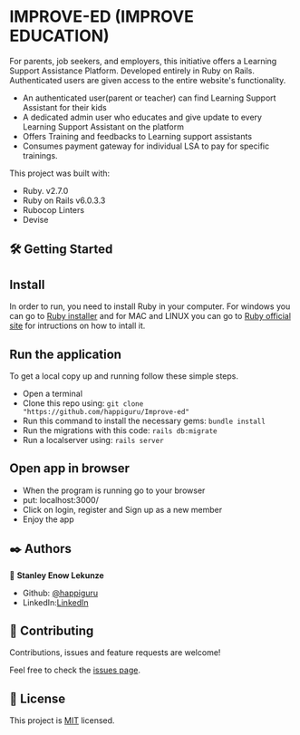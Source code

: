 # IMPROVE-ED (IMPROVE EDUCATION)

For parents, job seekers, and employers, this initiative offers a Learning Support Assistance Platform. Developed entirely in Ruby on Rails. Authenticated users are given access to the entire website's functionality.

- An authenticated user(parent or teacher) can find Learning Support Assistant for their kids
- A dedicated admin user who educates and give update to every Learning Support Assistant on the platform
- Offers Training and feedbacks to Learning support assistants
- Consumes payment gateway for individual LSA to pay for specific trainings.

This project was built with:

- Ruby. v2.7.0
- Ruby on Rails v6.0.3.3
- Rubocop Linters
- Devise

## 🛠 Getting Started
## Install 
In order to run, you need to install Ruby in your computer. For windows you can go to [Ruby installer](https://rubyinstaller.org/) and for MAC and LINUX you can go to [Ruby official site](https://www.ruby-lang.org/en/downloads/) for intructions on how to intall it.

## Run the application
To get a local copy up and running follow these simple steps.

- Open a terminal
- Clone this repo using: `git clone "https://github.com/happiguru/Improve-ed"`
- Run this command to install the necessary gems: `bundle install`
- Run the migrations with this code: `rails db:migrate`
- Run a localserver using: `rails server`

## Open app in browser

- When the program is running go to your browser
- put: localhost:3000/
- Click on login, register and Sign up as a new member
- Enjoy the app

## ✒️ Authors

👤 **Stanley Enow Lekunze**

- Github: [@happiguru](https://github.com/happiguru)
- LinkedIn:[LinkedIn](https://www.linkedin.com/in/lekunze-nley)


## 🤝 Contributing
Contributions, issues and feature requests are welcome!

Feel free to check the [issues page](https://github.com/happiguru/Improve-ed/issues).

## 📝 License
This project is [MIT](lic.url) licensed.
